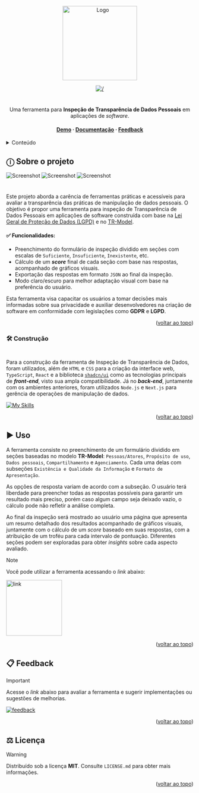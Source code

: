 
<a id="readme-top"></a>


<!-- PROJECT LOGO -->

<div align="center">
  <a href="https://github.com/github_username/repo_name">
    <img src="https://i.imgur.com/kxMxQ7D.png" alt="Logo" width="200" height="auto">
  </a>

[![/](https://img.shields.io/badge/PRIVACY-TOOL-black.svg?logo=&logoColor=f5f5f5&style=for-the-badge)]()
#

  <p align="center">
    Uma ferramenta para <b>Inspeção de Transparência de Dados Pessoais</b> em aplicações de <i>software</i>.
    <br/>
    
  
  
  <h4>
      <a href="https://privacy-tool.vercel.app" target="_blank">Demo</a>
      <span> · </span>
      <a href="Documentation.pdf">Documentação</a>
      <span> · </span>
      <a href="https://forms.gle/D49q345ssS2qginA8">Feedback</a>
    </h4>
    
  </p>
</div>



<!-- TABLE OF CONTENTS -->
<details>
  <summary>Conteúdo</summary>
  <ol>
    <li>
      <a href="#ⓘ-sobre-o-projeto">Sobre o projeto</a>
      <ul>
        <li><a href="#-funcionalidades">Funcionalidades</a></li>
        <li><a href="#-construção">Construção</a></li>
      </ul>
    </li>
    <li><a href="#%EF%B8%8F-uso">Uso</a></li>
    <li><a href="#-feedback">Feedback</a></li>
    <li><a href="#%EF%B8%8F-licen%C3%A7a">Licença</a></li>
  </ol>
</details>



<!-- ABOUT THE PROJECT -->
## ⓘ Sobre o projeto

<img src="https://i.imgur.com/FbiVhpC.png" alt="Screenshot">

<img src="https://i.imgur.com/fJGl2xF.png" alt="Screenshot">

<img src="https://i.imgur.com/WI1gVmo.png" alt="Screenshot">

#

Este projeto aborda a carência de ferramentas práticas e acessíveis para avaliar a transparência das práticas de manipulação de dados pessoais. O objetivo é propor uma ferramenta para inspeção de Transparência de Dados Pessoais em aplicações de software construída com base na [Lei Geral de Proteção de Dados (LGPD)](https://www.gov.br/esporte/pt-br/acesso-a-informacao/lgpd) e no [TR-Model](https://each.usp.br/cond_met_pand/trmodel/).

#### ✅ Funcionalidades:
* Preenchimento do formulário de inspeção dividido em seções com escalas de `Suficiente`, `Insuficiente`, `Inexistente`, etc.
* Cálculo de um ***score*** final de cada seção com base nas respostas, acompanhado de gráficos visuais.
* Exportação das respostas em formato `JSON` ao final da inspeção.
* Modo claro/escuro para melhor adaptação visual com base na preferência do usuário.
  
Esta ferramenta visa capacitar os usuários a tomar decisões mais informadas sobre sua privacidade e auxiliar desenvolvedores na criação de software em conformidade com legislações como **GDPR** e **LGPD**.

<p align="right">(<a href="#readme-top">voltar ao topo</a>)</p>



### 🛠 Construção
#
Para a construção da ferramenta de Inspeção de Transparência de Dados, foram utilizados, além de `HTML` e `CSS` para a criação da interface web, `TypeScript`, `React` e a biblioteca [`shadcn/ui`](https://ui.shadcn.com) como as tecnologias principais de ***front-end***, visto sua ampla compatibilidade. Já no ***back-end***, juntamente com os ambientes anteriores, foram utilizados `Node.js` e `Next.js` para gerência de operações de manipulação de dados.

[![My Skills](https://skillicons.dev/icons?i=nextjs,react,ts,html,css,tailwind,vercel,nodejs)](https://skillicons.dev)

<p align="right">(<a href="#readme-top">voltar ao topo</a>)</p>




<!-- USAGE EXAMPLES -->
## ▶️ Uso

A ferramenta consiste no preenchimento de um formulário dividido em seções baseadas no modelo **TR-Model**: `Pessoas/Atores`, `Propósito de uso`, `Dados pessoais`, `Compartilhamento` e `Agenciamento`. Cada uma delas com subseções `Existência e Qualidade da Informação` e `Formato de Apresentação`.

As opções de resposta variam de acordo com a subseção. O usuário terá liberdade para preencher todas as respostas possíveis para garantir um resultado mais preciso, porém caso algum campo seja deixado vazio, o cálculo pode não refletir a análise completa.

Ao final da inspeção será mostrado ao usuário uma página que apresenta um resumo detalhado dos resultados acompanhado de gráficos visuais, juntamente com o cálculo de um *score* baseado em suas respostas, com a atribuição de um troféu para cada intervalo de pontuação. Diferentes seções podem ser exploradas para obter *insights* sobre cada aspecto avaliado.

> [!NOTE]
> Você pode utilizar a ferramenta acessando o *link* abaixo:

<a href="https://privacy-tool.vercel.app"><img src="https://i.imgur.com/BCr3Bs5.png" alt="link" width="150" height="auto"></a>

<p align="right">(<a href="#readme-top">voltar ao topo</a>)</p>




<!-- CONTRIBUTING -->
## 📋 Feedback

> [!IMPORTANT]
> Acesse o *link* abaixo para avaliar a ferramenta e sugerir implementações ou sugestões de melhorias.

[![feedback](https://img.shields.io/badge/Google%20Forms-7248B9.svg?style=for-the-badge&logo=Google-Forms&logoColor=white)](https://forms.gle/G6J2K2rPjbayvTjt8)


<p align="right">(<a href="#readme-top">voltar ao topo</a>)</p>




<!-- LICENSE -->
## ⚖️ Licença

> [!WARNING]
> Distribuído sob a licença **MIT**. Consulte `LICENSE.md` para obter mais informações.



<p align="right">(<a href="#readme-top">voltar ao topo</a>)</p>

